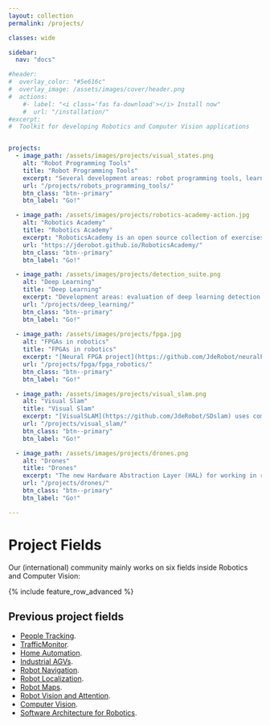 ```yaml
---
layout: collection
permalink: /projects/

classes: wide

sidebar:
  nav: "docs"

#header:
#  overlay_color: "#5e616c"
#  overlay_image: /assets/images/cover/header.png
#  actions:
    #- label: "<i class='fas fa-download'></i> Install now"
    #  url: "/installation/"
#excerpt: 
#  Toolkit for developing Robotics and Computer Vision applications


projects:
  - image_path: /assets/images/projects/visual_states.png
    alt: "Robot Programming Tools"
    title: "Robot Programming Tools"
    excerpt: "Several development areas: robot programming tools, learning robotics, drones, SLAM algorithms, DeepLearning. All of them are open for collaboration."
    url: "/projects/robots_programming_tools/"
    btn_class: "btn--primary"
    btn_label: "Go!"

  - image_path: /assets/images/projects/robotics-academy-action.jpg
    alt: "Robotics Academy"
    title: "Robotics Academy"
    excerpt: "RoboticsAcademy is an open source collection of exercises to learn robotics in a practical way. Programmed in Python, the Gazebo simulator and the ROS framework are used."
    url: "https://jderobot.github.io/RoboticsAcademy/"
    btn_class: "btn--primary"
    btn_label: "Go!"

  - image_path: /assets/images/projects/detection_suite.png
    alt: "Deep Learning"
    title: "Deep Learning"
    excerpt: "Development areas: evaluation of deep learning detection and segmentation models, dataset creation, object detection and hardware customization with neural FPGAs."
    url: "/projects/deep_learning/"
    btn_class: "btn--primary"
    btn_label: "Go!" 
  
  - image_path: /assets/images/projects/fpga.jpg
    alt: "FPGAs in robotics"
    title: "FPGAs in robotics"
    excerpt: "[Neural FPGA project](https://github.com/JdeRobot/neuralFPGA) goal is to produce custom hardware able to do inference over generic neural networks. In order to test our hardware designs we rely on hardware simulations and FPGAs."
    url: "/projects/fpga/fpga_robotics/"
    btn_class: "btn--primary"
    btn_label: "Go!"

  - image_path: /assets/images/projects/visual_slam.png
    alt: "Visual Slam"
    title: "Visual Slam"
    excerpt: "[VisualSLAM](https://github.com/JdeRobot/SDslam) uses computer vision to locate a 3D camera with 6 degrees of freedom inside a unknown environment and, at the same time, create a map of this environment."
    url: "/projects/visual_slam/"
    btn_class: "btn--primary"
    btn_label: "Go!"

  - image_path: /assets/images/projects/drones.png
    alt: "Drones"
    title: "Drones"
    excerpt: "The new Hardware Abstraction Layer (HAL) for working in robotic applications for Unmanned Aerial Vehicles (UAVs) in JdeRobot is based on using ROS/Gazebo, PX4 and MavROS."
    url: "/projects/drones/"
    btn_class: "btn--primary"
    btn_label: "Go!"   

---
```


# Project Fields

Our (international) community mainly works on six fields inside Robotics and Computer Vision:

{% include feature_row_advanced %}


## Previous project fields


- [People Tracking](http://jderobot.org/ElderCare).
- [TrafficMonitor](http://jderobot.org/TrafficMonitor).
- [Home Automation](http://jderobot.org/Surveillance).
- [Industrial AGVs](http://jderobot.org/AutoRob).
- [Robot Navigation](http://jderobot.org/RobotNavigationLocalization).
- [Robot Localization](http://jderobot.org/RobotLocalization).
- [Robot Maps](http://jderobot.org/RobotMaps).
- [Robot Vision and Attention](http://jderobot.org/RobotVision).
- [Computer Vision](http://jderobot.org/ComputerVision).
- [Software Architecture for Robotics](http://jderobot.org/SoftwareArchitecture).
